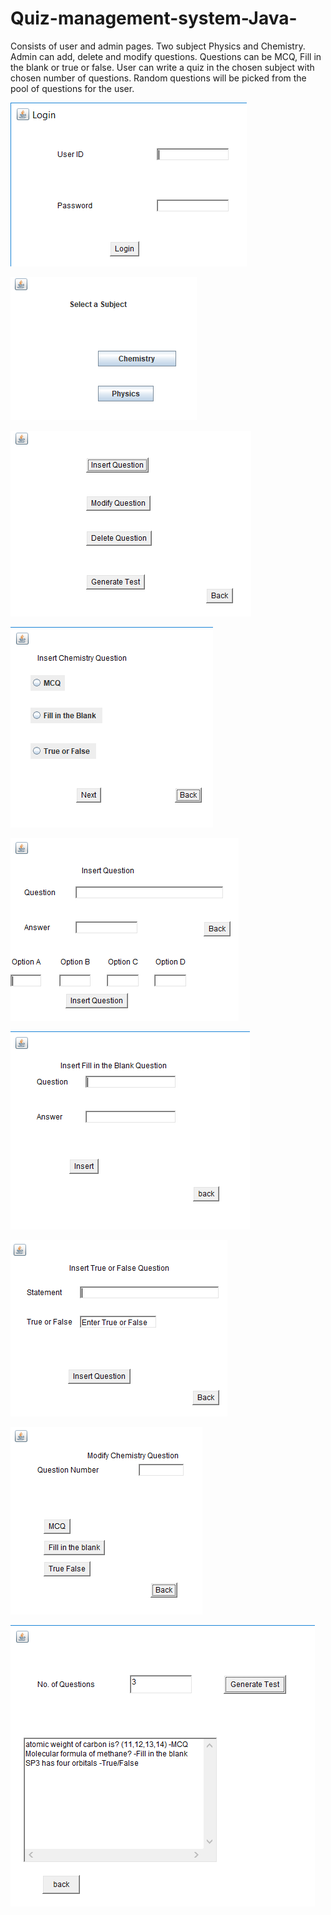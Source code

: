 # Quiz-management-system-Java-
Consists of user and admin pages. Two subject Physics and Chemistry. Admin can add, delete and modify 
questions. Questions can be MCQ, Fill in the blank or true or false. User can write a quiz in the chosen 
subject with chosen number of questions. Random questions will be picked from the pool of questions for 
the user.

![alt text](login.PNG)

![alt text](subject.PNG)

![alt text](subject_home.PNG)

![alt text](insert_chem_question.PNG)

![alt text](insert_chem_mcq.PNG)

![alt text](insert_chem_fill_blank.PNG)

![alt text](insert_chem_true_false.PNG)

![alt text](modify_chem_question.PNG)

![alt text](generate_test_chem.PNG)

